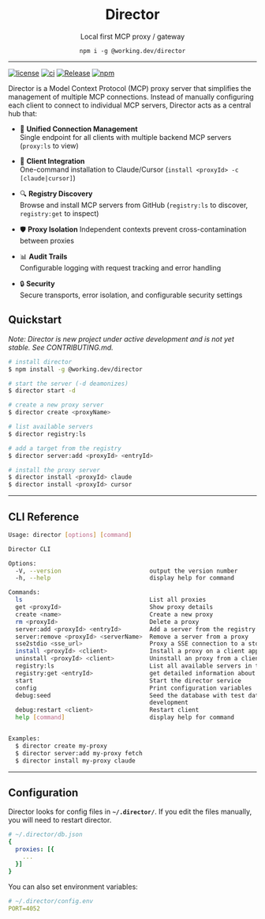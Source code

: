 <h1 align="center">Director</h1>
<p align="center">Local first MCP proxy / gateway</p>

<p align="center"><code>npm i -g @working.dev/director</code></p>

---

[![license](https://img.shields.io/badge/License-MIT-yellow.svg)](https://github.com/theworkingcompany/director/blob/main/LICENSE)
[![ci](https://github.com/theworkingcompany/director/workflows/CI/badge.svg)](https://github.com/theworkingcompany/director/actions/workflows/ci.yml)
[![Release](https://github.com/theworkingcompany/director/workflows/Release/badge.svg)](https://github.com/theworkingcompany/director/actions/workflows/release.yml)
[![npm](https://img.shields.io/npm/v/@director.run/cli.svg)](https://www.npmjs.com/package/@director.run/cli)

Director is a Model Context Protocol (MCP) proxy server that simplifies the management of multiple MCP connections. Instead of manually configuring each client to connect to individual MCP servers, Director acts as a central hub that:

- 🔌 **Unified Connection Management**  
  Single endpoint for all clients with multiple backend MCP servers (`proxy:ls` to view) 

- 🚀 **Client Integration**  
  One-command installation to Claude/Cursor (`install <proxyId> -c [claude|cursor]`) 

- 🔍 **Registry Discovery**  
  Browse and install MCP servers from GitHub (`registry:ls` to discover, `registry:get` to inspect)

- 🛡️ **Proxy Isolation** 
  Independent contexts prevent cross-contamination between proxies 

- 📊 **Audit Trails**  
  Configurable logging with request tracking and error handling 

- 🔒 **Security**  
  Secure transports, error isolation, and configurable security settings 

## Quickstart

*Note: Director is new project under active development and is not yet stable. See CONTRIBUTING.md.*

```bash
# install director
$ npm install -g @working.dev/director

# start the server (-d deamonizes)
$ director start -d

# create a new proxy server
$ director create <proxyName>

# list available servers
$ director registry:ls

# add a target from the registry 
$ director server:add <proxyId> <entryId>

# install the proxy server
$ director install <proxyId> claude
$ director install <proxyId> cursor

```

---

## CLI Reference

```bash
Usage: director [options] [command]

Director CLI

Options:
  -V, --version                         output the version number
  -h, --help                            display help for command

Commands:
  ls                                    List all proxies
  get <proxyId>                         Show proxy details
  create <name>                         Create a new proxy
  rm <proxyId>                          Delete a proxy
  server:add <proxyId> <entryId>        Add a server from the registry to a proxy.
  server:remove <proxyId> <serverName>  Remove a server from a proxy
  sse2stdio <sse_url>                   Proxy a SSE connection to a stdio stream
  install <proxyId> <client>            Install a proxy on a client app
  uninstall <proxyId> <client>          Uninstall an proxy from a client app
  registry:ls                           List all available servers in the registry
  registry:get <entryId>                get detailed information about a repository item
  start                                 Start the director service
  config                                Print configuration variables
  debug:seed                            Seed the database with test data, for
                                        development
  debug:restart <client>                Restart client
  help [command]                        display help for command


Examples:
  $ director create my-proxy
  $ director server:add my-proxy fetch
  $ director install my-proxy claude

```

---

## Configuration

Director looks for config files in **`~/.director/`**. If you edit the files manually, you will need to restart director.

```yaml
# ~/.director/db.json
{
  proxies: [{
    ...
  }]
}
```

You can also set environment variables:

```yaml
# ~/.director/config.env
PORT=4052
```
